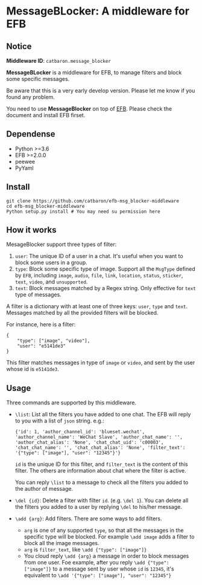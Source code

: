 # MessageBLocker: A middleware for EFB 

## Notice

**Middleware ID**: `catbaron.message_blocker`

**MessageBLocker** is a middleware for EFB, to manage filters and block some specific messages. 

Be aware that this is a very early develop version. Please let me know if you found any problem.

You need to use **MessageBlocker** on top of [EFB](https://ehforwarderbot.readthedocs.io). Please check the document and install EFB firset.

## Dependense

* Python >=3.6
* EFB >=2.0.0
* peewee
* PyYaml

## Install

```
git clone https://github.com/catbaron/efb-msg_blocker-middleware
cd efb-msg_blocker-middleware
Python setup.py install # You may need su permission here
```
## How it works
MesageBlocker support three types of filter:

1. `user`:  The unique ID of a user in a chat. It's useful when you want to block some users in a group.
2. `type`: Block some specific type of image. Support all the `MsgType` defined by `EFB`, including `image`, `audio`, `file`, `link`, `location`, `status`, `sticker`, `text`, `video`, and `unsupported`.
3. `text`: Block messages matched by a Regex string. Only effective for `text` type of messages.

A filter is a dictionary with at least one of three keys: `user`, `type` and `text`. Messages matched by all the provided filters will be blocked.

For instance, here is a filter:
```
{
    "type": ["image", "video"], 
    "user": "e5141de3"
}
```
This filter matches messages in type of `image` or `video`, and sent by the user whose id is `e5141de3`.

## Usage
Three commands are supported by this middleware.

* `\list`: List all the filters you have added to one chat. The EFB will reply to you with a list of `json` string. e.g.:

    ```
    {'id': 1, 'author_channel_id': 'blueset.wechat', 'author_channel_name': 'WeChat Slave', 'author_chat_name': '', 'author_chat_alias': 'None', 'chat_chat_uid': 'c00003', 'chat_chat_name': '', 'chat_chat_alias': 'None', 'filter_text': '{"type": ["image"], "user": "12345"}'}
    ```

    `id` is the unique ID for this filter, and `filter_text` is the content of this filter. The others are information about chat where the filter is active.
    
    You can reply `\list` to a message to check all the filters you added to the author of message.


* `\del {id}`: Delete a filter with filter `id`. (e.g. `\del 1`). You can delete all the filters you added to a user by replying `\del` to his/her message.
* `\add {arg}`: Add filters. There are some ways to add filters.
    
    * `arg` is one of any  supported `type`, so that all the messages in the specific type will be blocked. For example `\add image` adds a filter to block all the image messages.
    * `arg` is `filter_text`, like `\add {"type": ["image"]}`
    * You cloud reply `\add {arg}` a message  in order to block messages from one user. Foe example, after you reply `\add {"type": ["image"]}` to a message sent by user whose `id` is `12345`, it's equivalent to `\add '{"type": ["image"], "user": "12345"}`

